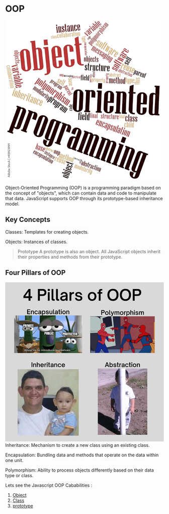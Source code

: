 # OOP #
![Alt Text](asset/oop1.png)

Object-Oriented Programming (OOP) is a programming paradigm based on the concept of "objects", which can contain data and code to manipulate that data. JavaScript supports OOP through its prototype-based inheritance model.

## Key Concepts ##
Classes: Templates for creating objects.

Objects: Instances of classes.
>Prototype A prototype is also an object. All JavaScript objects inherit their properties and methods from their prototype.

## Four Pillars of OOP ##

![Alt Text](asset/oop.png)
Inheritance: Mechanism to create a new class using an existing class.

Encapsulation: Bundling data and methods that operate on the data within one unit.

Polymorphism: Ability to process objects differently based on their data type or class.



Lets see the Javascript OOP Cababilities :

1. [Object](https://github.com/parane/web-development/tree/javascript/oop/script/Object.md)
2. [Class](https://github.com/parane/web-development/tree/javascript/oop/script/class.md)
3. [prototype](https://github.com/parane/web-development/tree/javascript/oop/script/prototype.md)

